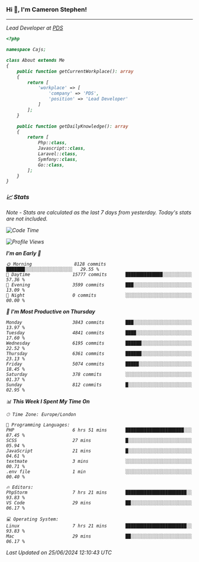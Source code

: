 ### Hi 👋, I'm Cameron Stephen!
<hr>
<p><em>Lead Developer at <a href="https://prindatasolutions.co.uk">PDS</a></p>


```php
<?php

namespace Cajs;

class About extends Me
{
    public function getCurrentWorkplace(): array
    {
        return [
            'workplace' => [
                'company' => 'PDS',
                'position' => 'Lead Developer'
            ]
        ];
    }

    public function getDailyKnowledge(): array
    {
        return [
            Php::class,
            Javascript::class,
            Laravel::class,
            Symfony::class,
            Go::class,
        ];
    }
}
```

### 📈 Stats
<p><em>Note - Stats are calculated as the last 7 days from yesterday. Today's stats are not included.</em></p>


<!--START_SECTION:waka-->
![Code Time](http://img.shields.io/badge/Code%20Time-3%2C853%20hrs%2024%20mins-blue)

![Profile Views](http://img.shields.io/badge/Profile%20Views-0-blue)

**I'm an Early 🐤** 

```text
🌞 Morning                8128 commits        ███████░░░░░░░░░░░░░░░░░░   29.55 % 
🌆 Daytime                15777 commits       ██████████████░░░░░░░░░░░   57.36 % 
🌃 Evening                3599 commits        ███░░░░░░░░░░░░░░░░░░░░░░   13.09 % 
🌙 Night                  0 commits           ░░░░░░░░░░░░░░░░░░░░░░░░░   00.00 % 
```
📅 **I'm Most Productive on Thursday** 

```text
Monday                   3843 commits        ███░░░░░░░░░░░░░░░░░░░░░░   13.97 % 
Tuesday                  4841 commits        ████░░░░░░░░░░░░░░░░░░░░░   17.60 % 
Wednesday                6195 commits        ██████░░░░░░░░░░░░░░░░░░░   22.52 % 
Thursday                 6361 commits        ██████░░░░░░░░░░░░░░░░░░░   23.13 % 
Friday                   5074 commits        █████░░░░░░░░░░░░░░░░░░░░   18.45 % 
Saturday                 378 commits         ░░░░░░░░░░░░░░░░░░░░░░░░░   01.37 % 
Sunday                   812 commits         █░░░░░░░░░░░░░░░░░░░░░░░░   02.95 % 
```


📊 **This Week I Spent My Time On** 

```text
🕑︎ Time Zone: Europe/London

💬 Programming Languages: 
PHP                      6 hrs 51 mins       ██████████████████████░░░   87.45 % 
SCSS                     27 mins             █░░░░░░░░░░░░░░░░░░░░░░░░   05.94 % 
JavaScript               21 mins             █░░░░░░░░░░░░░░░░░░░░░░░░   04.61 % 
textmate                 3 mins              ░░░░░░░░░░░░░░░░░░░░░░░░░   00.71 % 
.env file                1 min               ░░░░░░░░░░░░░░░░░░░░░░░░░   00.40 % 

🔥 Editors: 
PhpStorm                 7 hrs 21 mins       ███████████████████████░░   93.83 % 
VS Code                  29 mins             ██░░░░░░░░░░░░░░░░░░░░░░░   06.17 % 

💻 Operating System: 
Linux                    7 hrs 21 mins       ███████████████████████░░   93.83 % 
Mac                      29 mins             ██░░░░░░░░░░░░░░░░░░░░░░░   06.17 % 
```


 Last Updated on 25/06/2024 12:10:43 UTC
<!--END_SECTION:waka-->
